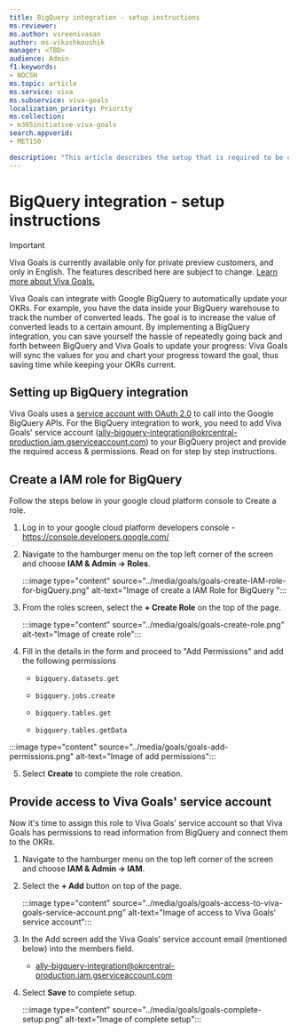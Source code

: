 ```yaml
---
title: BigQuery integration - setup instructions
ms.reviewer: 
ms.author: vsreenivasan
author: ms-vikashkoushik
manager: <TBD>
audience: Admin
f1.keywords:
- NOCSH
ms.topic: article
ms.service: viva
ms.subservice: viva-goals
localization_priority: Priority
ms.collection:  
- m365initiative-viva-goals
search.appverid:
- MET150

description: "This article describes the setup that is required to be completed by the BigQuery administrator of the organization."
---
```


# BigQuery integration - setup instructions

> [!IMPORTANT]
> Viva Goals is currently available only for private preview customers, and only in English. The features described here are subject to change. [Learn more about Viva Goals.](https://go.microsoft.com/fwlink/?linkid=2189933)

Viva Goals can integrate with Google BigQuery to automatically update your OKRs. For example, you have the data inside your BigQuery warehouse to track the number of converted leads. The goal is to increase the value of converted leads to a certain amount. By implementing a BigQuery integration, you can save yourself the hassle of repeatedly going back and forth between BigQuery and Viva Goals to update your progress: Viva Goals will sync the values for you and chart your progress toward the goal, thus saving time while keeping your OKRs current.

## Setting up BigQuery integration

Viva Goals uses a [service account with OAuth 2.0](https://developers.google.com/identity/protocols/oauth2/service-account) to call into the Google BigQuery APIs. For the BigQuery integration to work, you need to add Viva Goals' service account (ally-bigquery-integration@okrcentral-production.iam.gserviceaccount.com) to your BigQuery project and provide the required access & permissions. Read on for step by step instructions.

## Create a IAM role for BigQuery 

Follow the steps below in your google cloud platform console to Create a role.

1. Log in to your google cloud platform developers console - https://console.developers.google.com/

2. Navigate to the hamburger menu on the top left corner of the screen and choose **IAM & Admin -> Roles**.

    :::image type="content" source="../media/goals/goals-create-IAM-role-for-bigQuery.png" alt-text="Image of create a IAM Role for BigQuery ":::

3. From the roles screen, select the **+ Create Role** on the top of the page. 

    :::image type="content" source="../media/goals/goals-create-role.png" alt-text="Image of create role":::

4. Fill in the details in the form and proceed to "Add Permissions" and add the following permissions

    - `bigquery.datasets.get`
    
    - `bigquery.jobs.create`
    
    - `bigquery.tables.get` 
    
    - `bigquery.tables.getData`
    
:::image type="content" source="../media/goals/goals-add-permissions.png" alt-text="Image of add permissions":::

5. Select **Create** to complete the role creation.

## Provide access to Viva Goals' service account

Now it's time to assign this role to Viva Goals' service account so that Viva Goals has permissions to read information from BigQuery and connect them to the OKRs.

1. Navigate to the hamburger menu on the top left corner of the screen and choose **IAM & Admin -> IAM**. 

2. Select the **+ Add** button on top of the page. 

    :::image type="content" source="../media/goals/goals-access-to-viva-goals-service-account.png" alt-text="Image of access to Viva Goals' service account":::

3. In the Add screen add the Viva Goals' service account email (mentioned below) into the members field.

    - ally-bigquery-integration@okrcentral-production.iam.gserviceaccount.com

4. Select **Save** to complete setup.

    :::image type="content" source="../media/goals/goals-complete-setup.png" alt-text="Image of complete setup":::
